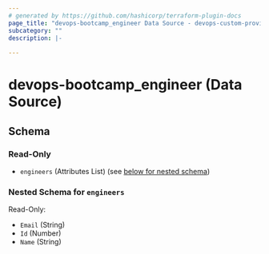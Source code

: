 ```yaml
---
# generated by https://github.com/hashicorp/terraform-plugin-docs
page_title: "devops-bootcamp_engineer Data Source - devops-custom-provider"
subcategory: ""
description: |-
  
---
```


# devops-bootcamp_engineer (Data Source)





<!-- schema generated by tfplugindocs -->
## Schema

### Read-Only

- `engineers` (Attributes List) (see [below for nested schema](#nestedatt--engineers))

<a id="nestedatt--engineers"></a>
### Nested Schema for `engineers`

Read-Only:

- `Email` (String)
- `Id` (Number)
- `Name` (String)


